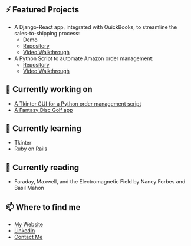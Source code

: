 ## ⚡ Featured Projects
- A Django-React app, integrated with QuickBooks, to streamline the sales-to-shipping process:
  - [Demo](https://production-planner-demo.michellef.dev/)
  - [Repository](https://github.com/michellevit/Production-Planner)
  - [Video Walkthrough](https://www.youtube.com/watch?v=J0YNExrDqck&ab_channel=Michelle)
- A Python Script to automate Amazon order management:
  - [Repository](https://github.com/michellevit/Amazon-Inventory-Checker)
  - [Video Walkthrough](https://www.youtube.com/watch?v=J0YNExrDqck&ab_channel=Michelle)  

## 🔭 Currently working on
- [A Tkinter GUI for a Python order management script](https://github.com/michellevit/Amazon-Inventory-Checker-App)
- [A Fantasy Disc Golf app](https://github.com/michellevit/DG-Draft)
 
## 🌱 Currently learning
- Tkinter
- Ruby on Rails

## 📖 Currently reading
- Faraday, Maxwell, and the Electromagnetic Field by Nancy Forbes and Basil Mahon
 
## 📫 Where to find me
- [My Website](https://michellef.dev)
- [LinkedIn](https://www.linkedin.com/in/michelle-flandin/)
- [Contact Me](https://michellef.dev/contact)

<!--
**michellevit/michellevit** is a ✨ _special_ ✨ repository because its `README.md` (this file) appears on your GitHub profile.

Here are some ideas to get you started:

- 🔭 I’m currently working on ...
- 🌱 I’m currently learning ...
- 👯 I’m looking to collaborate on ...
- 🤔 I’m looking for help with ...
- 💬 Ask me about ...
- 📫 How to reach me: ...
- 😄 Pronouns: ...
- ⚡ Fun fact: ...
-->
